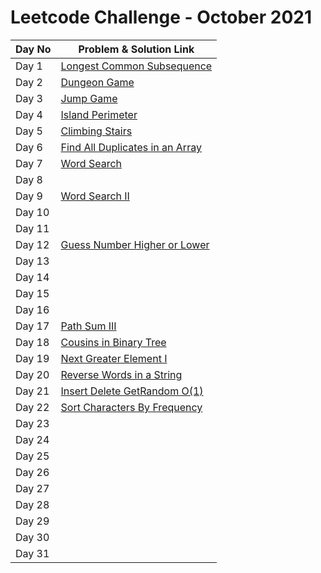 # Leetcode Challenge - October 2021



| Day No | Problem & Solution Link                                                                                                                 |
| ------ | --------------------------------------------------------------------------------------------------------------------------------------- |
| Day 1  | [Longest Common Subsequence](../../difficulty-based-problem-index/leetcode-medium/leetcode-1143-longest-common-subsequence.md)          |
| Day 2  | [Dungeon Game](../../difficulty-based-problem-index/leetcode-hard/leetcode-174-dungeon-game.md)                                         |
| Day 3  | [Jump Game](../../difficulty-based-problem-index/leetcode-medium/leetcode-55-jump-game.md)                                              |
| Day 4  | [Island Perimeter](../../difficulty-based-problem-index/leetcode-easy/leetcode-463-island-perimeter.md)                                 |
| Day 5  | [Climbing Stairs](../../difficulty-based-problem-index/leetcode-easy/leetcode-70-climbing-stairs.md)                                    |
| Day 6  | [Find All Duplicates in an Array](../../difficulty-based-problem-index/leetcode-medium/leetcode-442-find-all-duplicates-in-an-array.md) |
| Day 7  | [Word Search](../../difficulty-based-problem-index/leetcode-medium/leetcode-79-word-search.md)                                          |
| Day 8  |                                                                                                                                         |
| Day 9  | [Word Search II](../../difficulty-based-problem-index/leetcode-hard/leetcode-212-word-search-ii.md)                                     |
| Day 10 |                                                                                                                                         |
| Day 11 |                                                                                                                                         |
| Day 12 | [Guess Number Higher or Lower](../../difficulty-based-problem-index/leetcode-easy/leetcode-374-guess-number-higher-or-lower.md)         |
| Day 13 |                                                                                                                                         |
| Day 14 |                                                                                                                                         |
| Day 15 |                                                                                                                                         |
| Day 16 |                                                                                                                                         |
| Day 17 | [Path Sum III](../../difficulty-based-problem-index/leetcode-medium/leetcode-437-path-sum-iii.md)                                       |
| Day 18 | [Cousins in Binary Tree](../../difficulty-based-problem-index/leetcode-easy/leetcode-993-cousins-in-binary-tree.md)                     |
| Day 19 | [Next Greater Element I](../../difficulty-based-problem-index/leetcode-easy/leetcode-496-next-greater-element-i.md)                     |
| Day 20 | [Reverse Words in a String](../../difficulty-based-problem-index/leetcode-medium/leetcode-151-reverse-words-in-a-string.md)             |
| Day 21 | [Insert Delete GetRandom O(1)](../../difficulty-based-problem-index/leetcode-medium/leetcode-380-insert-delete-getrandom-o-1.md)        |
| Day 22 | [Sort Characters By Frequency](../../difficulty-based-problem-index/leetcode-medium/leetcode-451-sort-characters-by-frequency.md)       |
| Day 23 |                                                                                                                                         |
| Day 24 |                                                                                                                                         |
| Day 25 |                                                                                                                                         |
| Day 26 |                                                                                                                                         |
| Day 27 |                                                                                                                                         |
| Day 28 |                                                                                                                                         |
| Day 29 |                                                                                                                                         |
| Day 30 |                                                                                                                                         |
| Day 31 |                                                                                                                                         |
